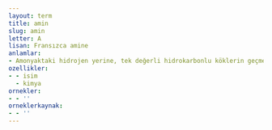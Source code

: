 ```yaml
---
layout: term
title: amin
slug: amin
letter: A
lisan: Fransızca amine
anlamlar:
- Amonyaktaki hidrojen yerine, tek değerli hidrokarbonlu köklerin geçmesiyle oluşan ürünlerin genel adı
ozellikler:
- - isim
  - kimya
ornekler:
- - ''
orneklerkaynak:
- - ''
---
```

